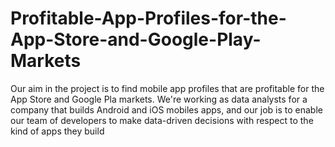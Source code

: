 # Profitable-App-Profiles-for-the-App-Store-and-Google-Play-Markets
Our aim in the project is to find mobile app profiles that are profitable for the App Store and Google Pla markets. We're working as data analysts for a company that builds Android and iOS mobiles apps, and our job is to enable our team of developers to make data-driven decisions with respect to the kind of apps they build
